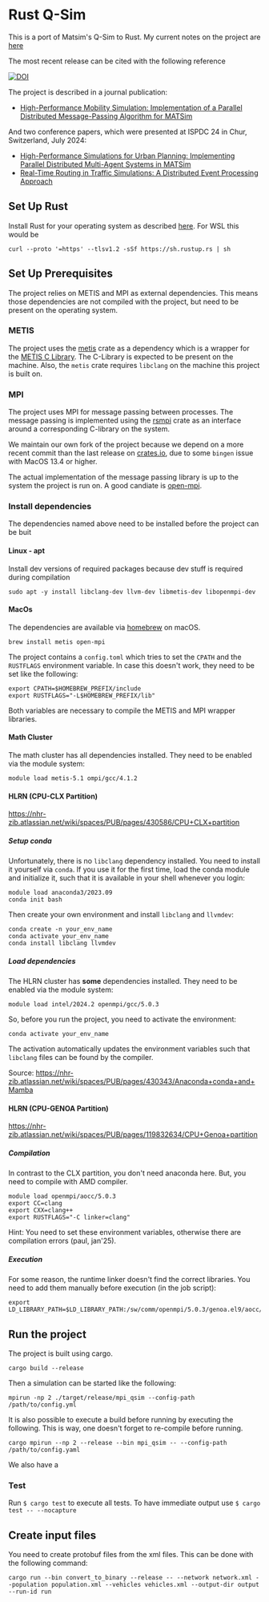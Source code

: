# Rust Q-Sim

This is a port of Matsim's Q-Sim to Rust. My current notes on the project
are [here](https://docs.google.com/document/d/1DkrSJ7KnKXfy2qg8wWyE7c9OPqOUB63px6wmkwuIS9M/edit?usp=sharing)

The most recent release can be cited with the following reference

[![DOI](https://zenodo.org/badge/498376436.svg)](https://zenodo.org/doi/10.5281/zenodo.13928119)

The project is described in a journal publication:
- [High-Performance Mobility Simulation: Implementation of a Parallel Distributed Message-Passing Algorithm for MATSim](https://doi.org/10.3390/info16020116)

And two conference papers, which were presented at ISPDC 24 in Chur, Switzerland, July 2024:
- [High-Performance Simulations for Urban Planning: Implementing Parallel Distributed Multi-Agent Systems in MATSim](https://doi.org/10.1109/ISPDC62236.2024.10705395)
- [Real-Time Routing in Traffic Simulations: A Distributed Event Processing Approach](https://doi.org/10.1109/ISPDC62236.2024.10705399)

## Set Up Rust

Install Rust for your operating system as described [here](https://www.rust-lang.org/tools/install). For WSL this would
be

```shell
curl --proto '=https' --tlsv1.2 -sSf https://sh.rustup.rs | sh
```

## Set Up Prerequisites

The project relies on METIS and MPI as external dependencies. This means those dependencies are not
compiled with the project, but need to be present on the operating system.

### METIS

The project uses the [metis](https://crates.io/crates/metis) crate as a dependency which
is a wrapper for the [METIS C Library](https://github.com/KarypisLab/METIS). The C-Library is
expected to be present on the machine. Also, the `metis` crate requires `libclang` on the machine
this project is built on.

### MPI

The project uses MPI for message passing between processes. The message passing is implemented using the
[rsmpi](https://github.com/rsmpi/rsmpi) crate as an interface around a corresponding C-library on the system.

We maintain our own fork of the project because we depend on a more recent commit than the last release on
[crates.io](https://crates.io/), due to some `bingen` issue with MacOS 13.4 or higher.

The actual implementation of the message passing library is up to the system the project is run on. A good candiate
is [open-mpi](https://www.open-mpi.org/).

### Install dependencies

The dependencies named above need to be installed before the project can be buit

#### Linux - apt

Install dev versions of required packages because dev stuff is required during compilation

```shell
sudo apt -y install libclang-dev llvm-dev libmetis-dev libopenmpi-dev
```

#### MacOs

The dependencies are available via [homebrew](https://brew.sh/) on macOS.

```shell
brew install metis open-mpi
```

The project contains a `config.toml` which tries to set the `CPATH` and the `RUSTFLAGS` environment variable. In case
this doesn't work, they need to be set like the following:

```shell
export CPATH=$HOMEBREW_PREFIX/include
export RUSTFLAGS="-L$HOMEBREW_PREFIX/lib"
```

Both variables are necessary to compile the METIS and MPI wrapper libraries.

#### Math Cluster

The math cluster has all dependencies installed. They need to be enabled via the module system:

```shell
module load metis-5.1 ompi/gcc/4.1.2
```

#### HLRN (CPU-CLX Partition)
https://nhr-zib.atlassian.net/wiki/spaces/PUB/pages/430586/CPU+CLX+partition

##### Setup conda

Unfortunately, there is no `libclang` dependency installed. You need to install it yourself via `conda`. If you use it
for the first time, load the conda module and initialize it, such that it is available in your shell whenever you login:

```shell
module load anaconda3/2023.09
conda init bash
```

Then create your own environment and install `libclang` and `llvmdev`:

```shell
conda create -n your_env_name
conda activate your_env_name
conda install libclang llvmdev
```

##### Load dependencies

The HLRN cluster has **some** dependencies installed. They need to be enabled via the module system:

```shell
module load intel/2024.2 openmpi/gcc/5.0.3
```

So, before you run the project, you need to activate the environment:

```shell
conda activate your_env_name
```

The activation automatically updates the environment variables such that `libclang` files can be found by the compiler.

Source: https://nhr-zib.atlassian.net/wiki/spaces/PUB/pages/430343/Anaconda+conda+and+Mamba

#### HLRN (CPU-GENOA Partition)
https://nhr-zib.atlassian.net/wiki/spaces/PUB/pages/119832634/CPU+Genoa+partition

##### Compilation

In contrast to the CLX partition, you don't need anaconda here. But, you need to compile with AMD compiler. 

```shell
module load openmpi/aocc/5.0.3
export CC=clang
export CXX=clang++
export RUSTFLAGS="-C linker=clang"
```

Hint: You need to set these environment variables, otherwise there are compilation errors (paul, jan'25). 

##### Execution

For some reason, the runtime linker doesn't find the correct libraries. You need to add them manually before execution (in the job script): 

```shell
export LD_LIBRARY_PATH=$LD_LIBRARY_PATH:/sw/comm/openmpi/5.0.3/genoa.el9/aocc/lib
```

## Run the project

The project is built using cargo.

```shell
cargo build --release
```

Then a simulation can be started like the following:

```shell
mpirun -np 2 ./target/release/mpi_qsim --config-path /path/to/config.yml
```

It is also possible to execute a build before running by executing the following. This is way, one doesn't
forget to re-compile before running.

```shell
cargo mpirun --np 2 --release --bin mpi_qsim -- --config-path /path/to/config.yaml
```

We also have a

### Test

Run `$ cargo test` to execute all tests. To have immediate output use `$ cargo test -- --nocapture`

## Create input files

You need to create protobuf files from the xml files. This can be done with the following command:

```shell
cargo run --bin convert_to_binary --release -- --network network.xml --population population.xml --vehicles vehicles.xml --output-dir output --run-id run
```
